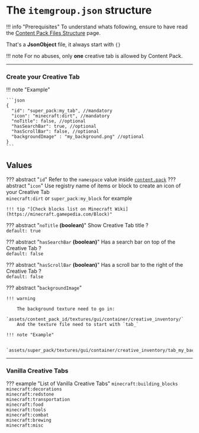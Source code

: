 # The `itemgroup.json` structure

!!! info "Prerequisites"
    To understand whats following, ensure to have read the [Content Pack Files Structure](../content_pack.md) page.

That's a **JsonObject** file, it always start with `{}`

!!! note
    For no abuses, only **one** creative tab is allowed by Content Pack.

___

### Create your Creative Tab

!!! note "Example"
    
    ```json
    {
      "id": "super_pack:my_tab", //mandatory
      "icon": "minecraft:dirt", //mandatory
      "noTitle": false, //optional
      "hasSearchBar": true, //optional
      "hasScrollBar": false, //optional
      "backgroundImage" : "my_background.png" //optional
    }
    ```
    
## Values

??? abstract "`id`"
    Refer to the `namespace` value inside [`content.pack`](../../content_pack/#contentpack)
??? abstract "`icon`"
    Use registry name of items or block to create an icon of your Creative Tab  
    `minecraft:dirt` or `super_pack:my_block` for example  
    
    !!! tip "[Check blocks list on Minecraft Wiki](https://minecraft.gamepedia.com/Block)"
    
??? abstract "`noTitle` **(boolean)**"
    Show Creative Tab title ?  
    `default: true`
    
??? abstract "`hasSearchBar` **(boolean)**"
    Has a search bar on top of the Creative Tab ?  
    `default: false`
    
??? abstract "`hasScrollBar` **(boolean)**"
    Has a scroll bar to the right of the Creative Tab ?  
    `default: false`

??? abstract "`backgroundImage`"
    
    !!! warning   
    
        The background texture need to go in:  
        `assets/content_pack_id/textures/gui/container/creative_inventory/`  
        And the texture file need to start with `tab_`
        
    !!! note "Example"
           
        `assets/super_pack/textures/gui/container/creative_inventory/tab_my_background.png`
        

___

### Vanilla Creative Tabs

??? example "List of Vanilla Creative Tabs"
    `minecraft:building_blocks`  
    `minecraft:decorations`  
    `minecraft:redstone`  
    `minecraft:transportation`  
    `minecraft:food`  
    `minecraft:tools`  
    `minecraft:combat`  
    `minecraft:brewing`  
    `minecraft:misc`  